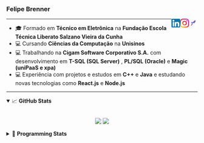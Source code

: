 <h3>Felipe Brenner</h3>

<a href="https://app.rocketseat.com.br/me/felipe-de-oliveira-brenner-conta-ignite" target="_blank" rel="nofollow"><img align="right" width="23rem" src="./assets/rocketseat.png" alt="Rocketseat: @felipe-de-oliveira-brenner-conta-ignite"/></a>
<a href="https://www.instagram.com/felipeobrenner/" target="_blank" rel="nofollow"><img align="right" width="23rem" src="./assets/instagram.png" alt="Instagram: @felipeobrenner"/></a>
<a href="https://www.linkedin.com/in/felipe-de-oliveira-brenner/" target="_blank" rel="nofollow"><img align="right" width="23rem" src="./assets/linkedin.png" alt="LinkedIn: @felipe-de-oliveira-brenner"/></a>

---

- 🎓 Formado em **Técnico em Eletrônica** na **Fundação Escola Técnica Liberato Salzano Vieira da Cunha**
- 💻 Cursando **Ciências da Computação** na **Unisinos**
- 💻 Trabalhando na **Cigam Software Corporativo S.A.** com desenvolvimento em **T-SQL (SQL Server)** , **PL/SQL (Oracle)** e **Magic (uniPaaS e xpa)**
- 💻 Experiência com projetos e estudos em **C++** e **Java** e estudando novas tecnologias como **React.js** e **Node.js**

---

<details open>
  <summary>📈 <b>GitHub Stats</b></summary>
  <br>
  <p align="center">
  <img src="https://github-readme-stats.vercel.app/api?username=felipebrenner&show_icons=true&theme=dark"/>
  <img src="https://github-readme-stats.vercel.app/api/top-langs/?username=felipebrenner&layout=compact&theme=dark">
  </p>

</details>

<details>
  <summary>🤖 <b>Programming Stats</b></summary>
  <br/>

  <!--START_SECTION:waka-->
**🐱 My Github Data** 

> 🏆 398 Contributions in the Year 2021
 > 
> 📦 108.9 kB Used in Github's Storage 
 > 
> 🚫 Not Opted to Hire
 > 
> 📜 17 Public Repositories 
 > 
> 🔑 2 Private Repositories  
 > 
**I'm a Night 🦉** 

```text
🌞 Morning    37 commits     ██░░░░░░░░░░░░░░░░░░░░░░░   8.43% 
🌆 Daytime    115 commits    ██████░░░░░░░░░░░░░░░░░░░   26.2% 
🌃 Evening    264 commits    ███████████████░░░░░░░░░░   60.14% 
🌙 Night      23 commits     █░░░░░░░░░░░░░░░░░░░░░░░░   5.24%

```
📅 **I'm Most Productive on Sunday** 

```text
Monday       71 commits     ████░░░░░░░░░░░░░░░░░░░░░   16.17% 
Tuesday      94 commits     █████░░░░░░░░░░░░░░░░░░░░   21.41% 
Wednesday    47 commits     ██░░░░░░░░░░░░░░░░░░░░░░░   10.71% 
Thursday     47 commits     ██░░░░░░░░░░░░░░░░░░░░░░░   10.71% 
Friday       25 commits     █░░░░░░░░░░░░░░░░░░░░░░░░   5.69% 
Saturday     58 commits     ███░░░░░░░░░░░░░░░░░░░░░░   13.21% 
Sunday       97 commits     █████░░░░░░░░░░░░░░░░░░░░   22.1%

```


📊 **This Week I Spent My Time On** 

```text
💬 Programming Languages: 
JavaScript               8 hrs 46 mins       ███████████████░░░░░░░░░░   60.57% 
TypeScript               4 hrs 9 mins        ███████░░░░░░░░░░░░░░░░░░   28.73% 
Markdown                 1 hr 8 mins         ██░░░░░░░░░░░░░░░░░░░░░░░   7.84% 
JSON                     24 mins             ░░░░░░░░░░░░░░░░░░░░░░░░░   2.86% 
Other                    0 secs              ░░░░░░░░░░░░░░░░░░░░░░░░░   0.0%

🔥 Editors: 
VS Code                  14 hrs 28 mins      █████████████████████████   100.0%

🐱‍💻 Projects: 
www_CGFrontEnd           8 hrs 34 mins       ██████████████░░░░░░░░░░░   59.19% 
ignite-reactjs-nextauth  4 hrs 19 mins       ███████░░░░░░░░░░░░░░░░░░   29.89% 
www_CGFrontTemplate      36 mins             █░░░░░░░░░░░░░░░░░░░░░░░░   4.21% 
ignite-reactjs-dashgo    27 mins             ░░░░░░░░░░░░░░░░░░░░░░░░░   3.21% 
ignite-reactjs-auth-backe25 mins             ░░░░░░░░░░░░░░░░░░░░░░░░░   2.99%

💻 Operating System: 
Linux                    7 hrs 23 mins       ████████████░░░░░░░░░░░░░   51.01% 
Windows                  7 hrs 5 mins        ████████████░░░░░░░░░░░░░   48.99%

```

**I Mostly Code in TypeScript** 

```text
TypeScript               7 repos             █████████░░░░░░░░░░░░░░░░   38.89% 
Java                     3 repos             ████░░░░░░░░░░░░░░░░░░░░░   16.67% 
CSS                      2 repos             ██░░░░░░░░░░░░░░░░░░░░░░░   11.11% 
Assembly                 1 repo              █░░░░░░░░░░░░░░░░░░░░░░░░   5.56% 
HTML                     1 repo              █░░░░░░░░░░░░░░░░░░░░░░░░   5.56%

```



 Last Updated on 23/07/2021
<!--END_SECTION:waka-->
</details>
